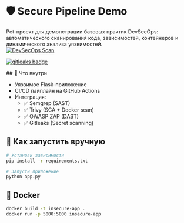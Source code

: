 # 🛡 Secure Pipeline Demo

Pet-проект для демонстрации базовых практик DevSecOps: автоматического сканирования кода, зависимостей, контейнеров и динамического анализа уязвимостей.  
[![DevSecOps Scan](https://github.com/NikitaBasynin/app/actions/workflows/pipeline.yml/badge.svg)](https://github.com/NikitaBasynin/app/actions)
<p align="left">
    <a href="https://github.com/zricethezav/gitleaks-action">
        <img alt="gitleaks badge" src="https://img.shields.io/badge/protected%20by-gitleaks-blue">
    </a>
</p>  
## 🔧 Что внутри

- Уязвимое Flask-приложение
- CI/CD пайплайн на GitHub Actions
- Интеграция:
  - ✅ Semgrep (SAST)
  - ✅ Trivy (SCA + Docker scan)
  - ✅ OWASP ZAP (DAST)
  - ✅ Gitleaks (Secret scanning)

## 🚀 Как запустить вручную

```bash
# Установи зависимости
pip install -r requirements.txt

# Запусти приложение
python app.py
```

## 🐳 Docker
```bash
docker build -t insecure-app .
docker run -p 5000:5000 insecure-app
```
